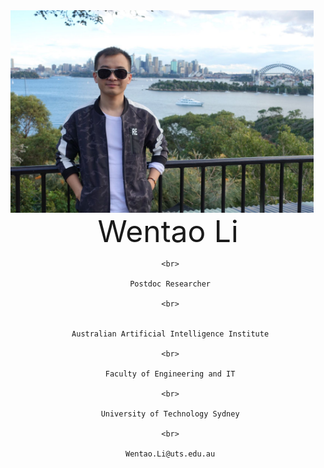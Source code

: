 <img src="fig/lwt.jpeg" width = "485" height = "324" align=left />

 <center>
     <font size=30> Wentao Li </font>
 
     <br>
 
     Postdoc Researcher
     
     <br>
     
     
     Australian Artificial Intelligence Institute
     
     <br>
     
     Faculty of Engineering and IT
     
     <br>
     
     University of Technology Sydney
     
     <br>
     
     Wentao.Li@uts.edu.au
 </center>
